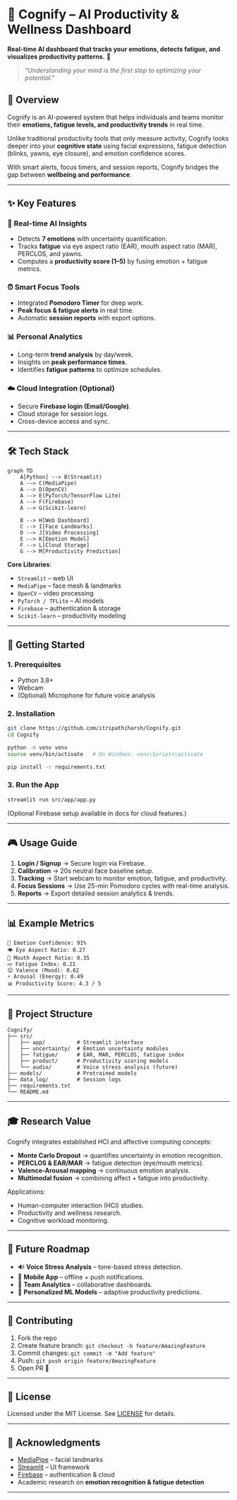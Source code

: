 # 🧠 Cognify – AI Productivity & Wellness Dashboard

**Real-time AI dashboard that tracks your emotions, detects fatigue, and visualizes productivity patterns.** 🚀

> *"Understanding your mind is the first step to optimizing your potential."*


## 🌟 Overview

Cognify is an AI-powered system that helps individuals and teams monitor their **emotions, fatigue levels, and productivity trends** in real time.

Unlike traditional productivity tools that only measure activity, Cognify looks deeper into your **cognitive state** using facial expressions, fatigue detection (blinks, yawns, eye closure), and emotion confidence scores.

With smart alerts, focus timers, and session reports, Cognify bridges the gap between **wellbeing and performance**.

---

## ✨ Key Features

### 🎯 Real-time AI Insights

* Detects **7 emotions** with uncertainty quantification.
* Tracks **fatigue** via eye aspect ratio (EAR), mouth aspect ratio (MAR), PERCLOS, and yawns.
* Computes a **productivity score (1–5)** by fusing emotion + fatigue metrics.

### ⏰ Smart Focus Tools

* Integrated **Pomodoro Timer** for deep work.
* **Peak focus & fatigue alerts** in real time.
* Automatic **session reports** with export options.

### 📊 Personal Analytics

* Long-term **trend analysis** by day/week.
* Insights on **peak performance times**.
* Identifies **fatigue patterns** to optimize schedules.

### ☁️ Cloud Integration (Optional)

* Secure **Firebase login (Email/Google)**.
* Cloud storage for session logs.
* Cross-device access and sync.

---

## 🛠 Tech Stack

```mermaid
graph TD
    A[Python] --> B(Streamlit)
    A --> C(MediaPipe)
    A --> D(OpenCV)
    A --> E(PyTorch/TensorFlow Lite)
    A --> F(Firebase)
    A --> G(Scikit-learn)

    B --> H[Web Dashboard]
    C --> I[Face Landmarks]
    D --> J[Video Processing]
    E --> K[Emotion Model]
    F --> L[Cloud Storage]
    G --> M[Productivity Prediction]
```

**Core Libraries**:

* `Streamlit` – web UI
* `MediaPipe` – face mesh & landmarks
* `OpenCV` – video processing
* `PyTorch / TFLite` – AI models
* `Firebase` – authentication & storage
* `Scikit-learn` – productivity modeling

---

## 🚀 Getting Started

### 1. Prerequisites

* Python 3.8+
* Webcam
* (Optional) Microphone for future voice analysis

### 2. Installation

```bash
git clone https://github.com/itripathiharsh/Cognify.git
cd Cognify

python -m venv venv
source venv/bin/activate   # On Windows: venv\Scripts\activate

pip install -r requirements.txt
```

### 3. Run the App

```bash
streamlit run src/app/app.py
```

(Optional Firebase setup available in docs for cloud features.)

---

## 🎮 Usage Guide

1. **Login / Signup** → Secure login via Firebase.
2. **Calibration** → 20s neutral face baseline setup.
3. **Tracking** → Start webcam to monitor emotion, fatigue, and productivity.
4. **Focus Sessions** → Use 25-min Pomodoro cycles with real-time analysis.
5. **Reports** → Export detailed session analytics & trends.

---

## 📊 Example Metrics

```
🎯 Emotion Confidence: 91%  
👁️ Eye Aspect Ratio: 0.27  
👄 Mouth Aspect Ratio: 0.35  
💤 Fatigue Index: 0.21  
😊 Valence (Mood): 0.62  
⚡ Arousal (Energy): 0.49  
📊 Productivity Score: 4.3 / 5  
```

---

## 🔧 Project Structure

```
Cognify/
├── src/
│   ├── app/          # Streamlit interface
│   ├── uncertainty/  # Emotion uncertainty modules
│   ├── fatigue/      # EAR, MAR, PERCLOS, fatigue index
│   ├── product/      # Productivity scoring models
│   └── audio/        # Voice stress analysis (future)
├── models/           # Pretrained models
├── data_log/         # Session logs
├── requirements.txt
└── README.md
```

---

## 🎓 Research Value

Cognify integrates established HCI and affective computing concepts:

* **Monte Carlo Dropout** → quantifies uncertainty in emotion recognition.
* **PERCLOS & EAR/MAR** → fatigue detection (eye/mouth metrics).
* **Valence-Arousal mapping** → continuous emotion analysis.
* **Multimodal fusion** → combining affect + fatigue into productivity.

Applications:

* Human-computer interaction (HCI) studies.
* Productivity and wellness research.
* Cognitive workload monitoring.

---

## 🚀 Future Roadmap

* 🔊 **Voice Stress Analysis** – tone-based stress detection.
* 📱 **Mobile App** – offline + push notifications.
* 👥 **Team Analytics** – collaborative dashboards.
* 🧠 **Personalized ML Models** – adaptive productivity predictions.

---

## 🤝 Contributing

1. Fork the repo
2. Create feature branch: `git checkout -b feature/AmazingFeature`
3. Commit changes: `git commit -m "Add feature"`
4. Push: `git push origin feature/AmazingFeature`
5. Open PR 🚀

---

## 📄 License

Licensed under the MIT License. See [LICENSE](LICENSE) for details.

---

## 🙏 Acknowledgments

* [MediaPipe](https://mediapipe.dev/) – facial landmarks
* [Streamlit](https://streamlit.io/) – UI framework
* [Firebase](https://firebase.google.com/) – authentication & cloud
* Academic research on **emotion recognition & fatigue detection**

---

